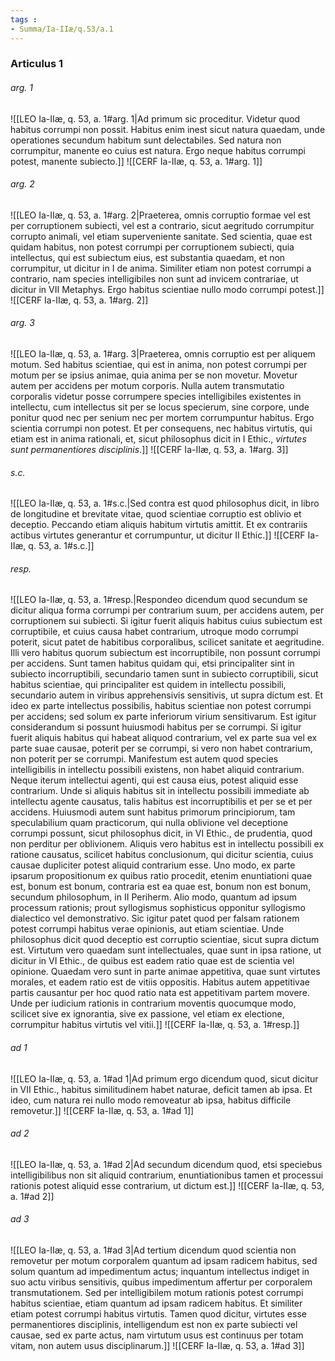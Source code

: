 ```yaml
---
tags : 
- Summa/Ia-IIæ/q.53/a.1
---
```


### Articulus 1

###### arg. 1
![[LEO Ia-IIæ, q. 53, a. 1#arg. 1|Ad primum sic proceditur. Videtur quod habitus corrumpi non possit. Habitus enim inest sicut natura quaedam, unde operationes secundum habitum sunt delectabiles. Sed natura non corrumpitur, manente eo cuius est natura. Ergo neque habitus corrumpi potest, manente subiecto.]]
![[CERF Ia-IIæ, q. 53, a. 1#arg. 1]]

###### arg. 2
![[LEO Ia-IIæ, q. 53, a. 1#arg. 2|Praeterea, omnis corruptio formae vel est per corruptionem subiecti, vel est a contrario, sicut aegritudo corrumpitur corrupto animali, vel etiam superveniente sanitate. Sed scientia, quae est quidam habitus, non potest corrumpi per corruptionem subiecti, quia intellectus, qui est subiectum eius, est substantia quaedam, et non corrumpitur, ut dicitur in I de anima. Similiter etiam non potest corrumpi a contrario, nam species intelligibiles non sunt ad invicem contrariae, ut dicitur in VII Metaphys. Ergo habitus scientiae nullo modo corrumpi potest.]]
![[CERF Ia-IIæ, q. 53, a. 1#arg. 2]]

###### arg. 3
![[LEO Ia-IIæ, q. 53, a. 1#arg. 3|Praeterea, omnis corruptio est per aliquem motum. Sed habitus scientiae, qui est in anima, non potest corrumpi per motum per se ipsius animae, quia anima per se non movetur. Movetur autem per accidens per motum corporis. Nulla autem transmutatio corporalis videtur posse corrumpere species intelligibiles existentes in intellectu, cum intellectus sit per se locus specierum, sine corpore, unde ponitur quod nec per senium nec per mortem corrumpuntur habitus. Ergo scientia corrumpi non potest. Et per consequens, nec habitus virtutis, qui etiam est in anima rationali, et, sicut philosophus dicit in I Ethic., *virtutes sunt permanentiores disciplinis*.]]
![[CERF Ia-IIæ, q. 53, a. 1#arg. 3]]

###### s.c.
![[LEO Ia-IIæ, q. 53, a. 1#s.c.|Sed contra est quod philosophus dicit, in libro de longitudine et brevitate vitae, quod scientiae corruptio est oblivio et deceptio. Peccando etiam aliquis habitum virtutis amittit. Et ex contrariis actibus virtutes generantur et corrumpuntur, ut dicitur II Ethic.]]
![[CERF Ia-IIæ, q. 53, a. 1#s.c.]]

###### resp.
![[LEO Ia-IIæ, q. 53, a. 1#resp.|Respondeo dicendum quod secundum se dicitur aliqua forma corrumpi per contrarium suum, per accidens autem, per corruptionem sui subiecti. Si igitur fuerit aliquis habitus cuius subiectum est corruptibile, et cuius causa habet contrarium, utroque modo corrumpi poterit, sicut patet de habitibus corporalibus, scilicet sanitate et aegritudine. Illi vero habitus quorum subiectum est incorruptibile, non possunt corrumpi per accidens. Sunt tamen habitus quidam qui, etsi principaliter sint in subiecto incorruptibili, secundario tamen sunt in subiecto corruptibili, sicut habitus scientiae, qui principaliter est quidem in intellectu possibili, secundario autem in viribus apprehensivis sensitivis, ut supra dictum est. Et ideo ex parte intellectus possibilis, habitus scientiae non potest corrumpi per accidens; sed solum ex parte inferiorum virium sensitivarum. Est igitur considerandum si possunt huiusmodi habitus per se corrumpi. Si igitur fuerit aliquis habitus qui habeat aliquod contrarium, vel ex parte sua vel ex parte suae causae, poterit per se corrumpi, si vero non habet contrarium, non poterit per se corrumpi. Manifestum est autem quod species intelligibilis in intellectu possibili existens, non habet aliquid contrarium. Neque iterum intellectui agenti, qui est causa eius, potest aliquid esse contrarium. Unde si aliquis habitus sit in intellectu possibili immediate ab intellectu agente causatus, talis habitus est incorruptibilis et per se et per accidens. Huiusmodi autem sunt habitus primorum principiorum, tam speculabilium quam practicorum, qui nulla oblivione vel deceptione corrumpi possunt, sicut philosophus dicit, in VI Ethic., de prudentia, quod non perditur per oblivionem. Aliquis vero habitus est in intellectu possibili ex ratione causatus, scilicet habitus conclusionum, qui dicitur scientia, cuius causae dupliciter potest aliquid contrarium esse. Uno modo, ex parte ipsarum propositionum ex quibus ratio procedit, etenim enuntiationi quae est, bonum est bonum, contraria est ea quae est, bonum non est bonum, secundum philosophum, in II Periherm. Alio modo, quantum ad ipsum processum rationis; prout syllogismus sophisticus opponitur syllogismo dialectico vel demonstrativo. Sic igitur patet quod per falsam rationem potest corrumpi habitus verae opinionis, aut etiam scientiae. Unde philosophus dicit quod deceptio est corruptio scientiae, sicut supra dictum est. Virtutum vero quaedam sunt intellectuales, quae sunt in ipsa ratione, ut dicitur in VI Ethic., de quibus est eadem ratio quae est de scientia vel opinione. Quaedam vero sunt in parte animae appetitiva, quae sunt virtutes morales, et eadem ratio est de vitiis oppositis. Habitus autem appetitivae partis causantur per hoc quod ratio nata est appetitivam partem movere. Unde per iudicium rationis in contrarium moventis quocumque modo, scilicet sive ex ignorantia, sive ex passione, vel etiam ex electione, corrumpitur habitus virtutis vel vitii.]]
![[CERF Ia-IIæ, q. 53, a. 1#resp.]]

###### ad 1
![[LEO Ia-IIæ, q. 53, a. 1#ad 1|Ad primum ergo dicendum quod, sicut dicitur in VII Ethic., habitus similitudinem habet naturae, deficit tamen ab ipsa. Et ideo, cum natura rei nullo modo removeatur ab ipsa, habitus difficile removetur.]]
![[CERF Ia-IIæ, q. 53, a. 1#ad 1]]

###### ad 2
![[LEO Ia-IIæ, q. 53, a. 1#ad 2|Ad secundum dicendum quod, etsi speciebus intelligibilibus non sit aliquid contrarium, enuntiationibus tamen et processui rationis potest aliquid esse contrarium, ut dictum est.]]
![[CERF Ia-IIæ, q. 53, a. 1#ad 2]]

###### ad 3
![[LEO Ia-IIæ, q. 53, a. 1#ad 3|Ad tertium dicendum quod scientia non removetur per motum corporalem quantum ad ipsam radicem habitus, sed solum quantum ad impedimentum actus; inquantum intellectus indiget in suo actu viribus sensitivis, quibus impedimentum affertur per corporalem transmutationem. Sed per intelligibilem motum rationis potest corrumpi habitus scientiae, etiam quantum ad ipsam radicem habitus. Et similiter etiam potest corrumpi habitus virtutis. Tamen quod dicitur, virtutes esse permanentiores disciplinis, intelligendum est non ex parte subiecti vel causae, sed ex parte actus, nam virtutum usus est continuus per totam vitam, non autem usus disciplinarum.]]
![[CERF Ia-IIæ, q. 53, a. 1#ad 3]]

